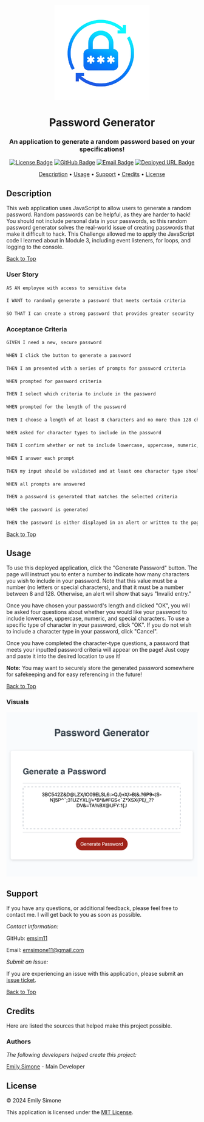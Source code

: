 <div align="center">

<a href="https://github.com/emsim11/Password-Generator"><img src="./Assets/Images/Password-Generator-Logo.png" alt="Application Logo" width="250"></a>

# Password Generator

<h3>An application to generate a random password based on your specifications!</h3>

[![License Badge](https://img.shields.io/badge/License-MIT-pink?style=flat-square&labelColor=3A3B3C&color=F778A1&link=https%3A%2F%2Fchoosealicense.com%2Flicenses%2Fmit%2F)](https://choosealicense.com/licenses/mit/) [![GitHub Badge](https://img.shields.io/badge/GitHub-emsim11-blue?style=flat-square&logo=GitHub&labelColor=3A3B3C&color=78E1F7&link=https://github.com/emsim11)](https://github.com/emsim11) [![Email Badge](https://img.shields.io/badge/Gmail-Contact_Me-green?style=flat-square&logo=gmail&logoColor=FFFFFF&labelColor=3A3B3C&color=62F1CD)](mailto:emsimone11@gmail.com) [![Deployed URL Badge](https://img.shields.io/badge/Deployed_URL-Password_Generator-purple?style=flat-square&labelColor=3A3B3C&color=E0ADF7&link=ENTERHERE)](ENTERHERE)

<p>
<a href="#description">Description</a> • 
<a href="#usage">Usage</a> • 
<a href="#support">Support</a> • 
<a href="#credits">Credits</a> • 
<a href="#license">License</a> </p>

</div>

## Description

This web application uses JavaScript to allow users to generate a random password. Random passwords can be helpful, as they are harder to hack! You should not include personal data in your passwords, so this random password generator solves the real-world issue of creating passwords that make it difficult to hack. This Challenge allowed me to apply the JavaScript code I learned about in Module 3, including event listeners, for loops, and logging to the console.

[Back to Top](#password-generator)

### User Story

```md
AS AN employee with access to sensitive data

I WANT to randomly generate a password that meets certain criteria

SO THAT I can create a strong password that provides greater security
```

### Acceptance Criteria

```md
GIVEN I need a new, secure password

WHEN I click the button to generate a password

THEN I am presented with a series of prompts for password criteria

WHEN prompted for password criteria

THEN I select which criteria to include in the password

WHEN prompted for the length of the password

THEN I choose a length of at least 8 characters and no more than 128 characters

WHEN asked for character types to include in the password

THEN I confirm whether or not to include lowercase, uppercase, numeric, and/or special characters

WHEN I answer each prompt

THEN my input should be validated and at least one character type should be selected

WHEN all prompts are answered

THEN a password is generated that matches the selected criteria

WHEN the password is generated

THEN the password is either displayed in an alert or written to the page
```

[Back to Top](#password-generator)

## Usage

To use this deployed application, click the "Generate Password" button. The page will instruct you to enter a number to indicate how many characters you wish to include in your password. Note that this value must be a number (no letters or special characters), and that it must be a number between 8 and 128. Otherwise, an alert will show that says "Invalid entry." 

Once you have chosen your password's length and clicked "OK", you will be asked four questions about whether you would like your password to include lowercase, uppercase, numeric, and special characters. To use a specific type of character in your password, click "OK". If you do not wish to include a character type in your password, click "Cancel".

Once you have completed the character-type questions, a password that meets your inputted password criteria will appear on the page! Just copy and paste it into the desired location to use it!

**Note:** You may want to securely store the generated password somewhere for safekeeping and for easy referencing in the future!

[Back to Top](#password-generator)

### Visuals

![Displays a generated password using this web application that has a specified password length of 100 characters and contains only uppercase, numeric, and special characters.](./Assets/Images/Password-Generator-Screenshot.png)

## Support

If you have any questions, or additional feedback, please feel free to contact me. I will get back to you as soon as possible.

*Contact Information:*

GitHub: [emsim11](https://github.com/emsim11)

Email: emsimone11@gmail.com

*Submit an Issue:*

If you are experiencing an issue with this application, please submit an [issue ticket](https://github.com/emsim11/Password-Generator/issues).

[Back to Top](#password-generator)

## Credits

Here are listed the sources that helped make this project possible.

### Authors

*The following developers helped create this project:*

[Emily Simone](https://github.com/emsim11) - Main Developer

## License

&copy; 2024 Emily Simone

This application is licensed under the [MIT License](./LICENSE).